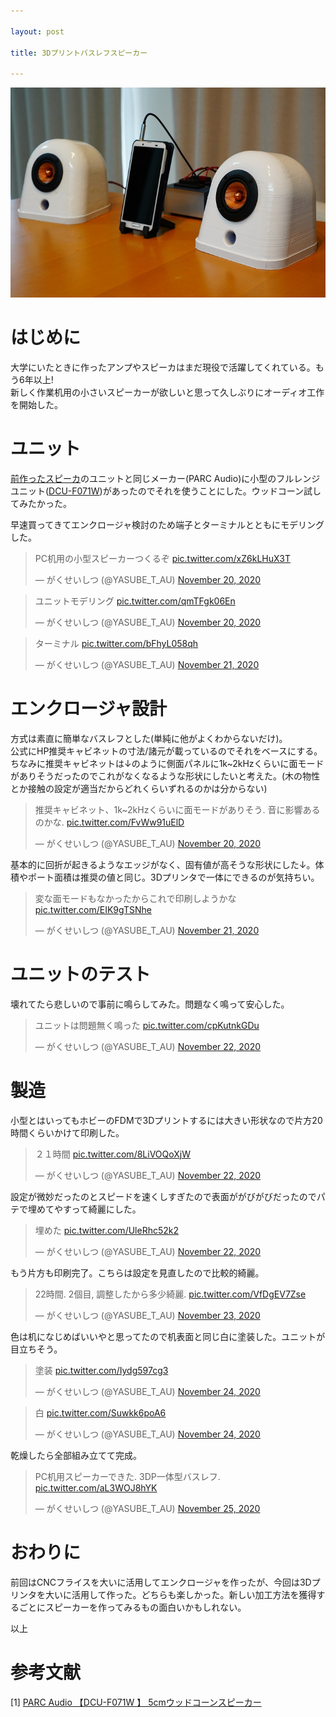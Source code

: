 ```yaml
---

layout: post

title: 3Dプリントバスレフスピーカー

---
```


<img src="https://raw.githubusercontent.com/gakuseishitsu/gakuseishitsu.github.io/master/images/201125_3Dprinted_desktop_speaker/3DPS_1.JPG">

# はじめに
大学にいたときに作ったアンプやスピーカはまだ現役で活躍してくれている。もう6年以上!  
新しく作業机用の小さいスピーカーが欲しいと思って久しぶりにオーディオ工作を開始した。

# ユニット
[前作ったスピーカ](https://gakuseishitsu.github.io/speaker2/)のユニットと同じメーカー(PARC Audio)に小型のフルレンジユニット([DCU-F071W](https://www.parc-audio.com/shopdetail/000000000009/unit/page1/recommend/))があったのでそれを使うことにした。ウッドコーン試してみたかった。

早速買ってきてエンクロージャ検討のため端子とターミナルとともにモデリングした。

<blockquote class="twitter-tweet"><p lang="ja" dir="ltr">PC机用の小型スピーカーつくるぞ <a href="https://t.co/xZ6kLHuX3T">pic.twitter.com/xZ6kLHuX3T</a></p>&mdash; がくせいしつ (@YASUBE_T_AU) <a href="https://twitter.com/YASUBE_T_AU/status/1329723483572547585?ref_src=twsrc%5Etfw">November 20, 2020</a></blockquote> <script async src="https://platform.twitter.com/widgets.js" charset="utf-8"></script>


<blockquote class="twitter-tweet"><p lang="ja" dir="ltr">ユニットモデリング <a href="https://t.co/qmTFgk06En">pic.twitter.com/qmTFgk06En</a></p>&mdash; がくせいしつ (@YASUBE_T_AU) <a href="https://twitter.com/YASUBE_T_AU/status/1329763312330973185?ref_src=twsrc%5Etfw">November 20, 2020</a></blockquote> <script async src="https://platform.twitter.com/widgets.js" charset="utf-8"></script>


<blockquote class="twitter-tweet"><p lang="ja" dir="ltr">ターミナル <a href="https://t.co/bFhyL058qh">pic.twitter.com/bFhyL058qh</a></p>&mdash; がくせいしつ (@YASUBE_T_AU) <a href="https://twitter.com/YASUBE_T_AU/status/1330033131412467715?ref_src=twsrc%5Etfw">November 21, 2020</a></blockquote> <script async src="https://platform.twitter.com/widgets.js" charset="utf-8"></script>


# エンクロージャ設計
方式は素直に簡単なバスレフとした(単純に他がよくわからないだけ)。  
公式にHP推奨キャビネットの寸法/諸元が載っているのでそれをベースにする。
ちなみに推奨キャビネットは↓のように側面パネルに1k~2kHzくらいに面モードがありそうだったのでこれがなくなるような形状にしたいと考えた。(木の物性とか接触の設定が適当だからどれくらいずれるのかは分からない)

<blockquote class="twitter-tweet"><p lang="ja" dir="ltr">推奨キャビネット、1k~2kHzくらいに面モードがありそう. 音に影響あるのかな. <a href="https://t.co/FvWw91uElD">pic.twitter.com/FvWw91uElD</a></p>&mdash; がくせいしつ (@YASUBE_T_AU) <a href="https://twitter.com/YASUBE_T_AU/status/1329777071883657216?ref_src=twsrc%5Etfw">November 20, 2020</a></blockquote> <script async src="https://platform.twitter.com/widgets.js" charset="utf-8"></script>

基本的に回折が起きるようなエッジがなく、固有値が高そうな形状にした↓。体積やポート面積は推奨の値と同じ。3Dプリンタで一体にできるのが気持ちい。

<blockquote class="twitter-tweet"><p lang="ja" dir="ltr">変な面モードもなかったからこれで印刷しようかな <a href="https://t.co/EIK9gTSNhe">pic.twitter.com/EIK9gTSNhe</a></p>&mdash; がくせいしつ (@YASUBE_T_AU) <a href="https://twitter.com/YASUBE_T_AU/status/1330086270454943744?ref_src=twsrc%5Etfw">November 21, 2020</a></blockquote> <script async src="https://platform.twitter.com/widgets.js" charset="utf-8"></script>

# ユニットのテスト
壊れてたら悲しいので事前に鳴らしてみた。問題なく鳴って安心した。

<blockquote class="twitter-tweet"><p lang="ja" dir="ltr">ユニットは問題無く鳴った <a href="https://t.co/cpKutnkGDu">pic.twitter.com/cpKutnkGDu</a></p>&mdash; がくせいしつ (@YASUBE_T_AU) <a href="https://twitter.com/YASUBE_T_AU/status/1330337370839900164?ref_src=twsrc%5Etfw">November 22, 2020</a></blockquote> <script async src="https://platform.twitter.com/widgets.js" charset="utf-8"></script>

# 製造
小型とはいってもホビーのFDMで3Dプリントするには大きい形状なので片方20時間くらいかけて印刷した。

<blockquote class="twitter-tweet"><p lang="ja" dir="ltr">２１時間 <a href="https://t.co/8LiVOQoXjW">pic.twitter.com/8LiVOQoXjW</a></p>&mdash; がくせいしつ (@YASUBE_T_AU) <a href="https://twitter.com/YASUBE_T_AU/status/1330423954285051904?ref_src=twsrc%5Etfw">November 22, 2020</a></blockquote> <script async src="https://platform.twitter.com/widgets.js" charset="utf-8"></script>

設定が微妙だったのとスピードを速くしすぎたので表面ががびがびだったのでパテで埋めてやすって綺麗にした。

<blockquote class="twitter-tweet"><p lang="ja" dir="ltr">埋めた <a href="https://t.co/UleRhc52k2">pic.twitter.com/UleRhc52k2</a></p>&mdash; がくせいしつ (@YASUBE_T_AU) <a href="https://twitter.com/YASUBE_T_AU/status/1330496353986899972?ref_src=twsrc%5Etfw">November 22, 2020</a></blockquote> <script async src="https://platform.twitter.com/widgets.js" charset="utf-8"></script>

もう片方も印刷完了。こちらは設定を見直したので比較的綺麗。

<blockquote class="twitter-tweet"><p lang="ja" dir="ltr">22時間. 2個目, 調整したから多少綺麗. <a href="https://t.co/VfDgEV7Zse">pic.twitter.com/VfDgEV7Zse</a></p>&mdash; がくせいしつ (@YASUBE_T_AU) <a href="https://twitter.com/YASUBE_T_AU/status/1330843193550667777?ref_src=twsrc%5Etfw">November 23, 2020</a></blockquote> <script async src="https://platform.twitter.com/widgets.js" charset="utf-8"></script>

色は机になじめばいいやと思ってたので机表面と同じ白に塗装した。ユニットが目立ちそう。

<blockquote class="twitter-tweet"><p lang="ja" dir="ltr">塗装 <a href="https://t.co/Iydg597cg3">pic.twitter.com/Iydg597cg3</a></p>&mdash; がくせいしつ (@YASUBE_T_AU) <a href="https://twitter.com/YASUBE_T_AU/status/1331131660981596160?ref_src=twsrc%5Etfw">November 24, 2020</a></blockquote> <script async src="https://platform.twitter.com/widgets.js" charset="utf-8"></script>


<blockquote class="twitter-tweet"><p lang="ja" dir="ltr">白 <a href="https://t.co/Suwkk6poA6">pic.twitter.com/Suwkk6poA6</a></p>&mdash; がくせいしつ (@YASUBE_T_AU) <a href="https://twitter.com/YASUBE_T_AU/status/1331220191158562817?ref_src=twsrc%5Etfw">November 24, 2020</a></blockquote> <script async src="https://platform.twitter.com/widgets.js" charset="utf-8"></script>

乾燥したら全部組み立てて完成。

<blockquote class="twitter-tweet"><p lang="ja" dir="ltr">PC机用スピーカーできた. 3DP一体型バスレフ. <a href="https://t.co/aL3WOJ8hYK">pic.twitter.com/aL3WOJ8hYK</a></p>&mdash; がくせいしつ (@YASUBE_T_AU) <a href="https://twitter.com/YASUBE_T_AU/status/1331515010443485184?ref_src=twsrc%5Etfw">November 25, 2020</a></blockquote> <script async src="https://platform.twitter.com/widgets.js" charset="utf-8"></script>

# おわりに
前回はCNCフライスを大いに活用してエンクロージャを作ったが、今回は3Dプリンタを大いに活用して作った。どちらも楽しかった。新しい加工方法を獲得するごとにスピーカーを作ってみるもの面白いかもしれない。


以上


# 参考文献
[1] [PARC Audio 【DCU-F071W 】 5cmウッドコーンスピーカー](https://www.parc-audio.com/shopdetail/000000000009/unit/page1/recommend/)